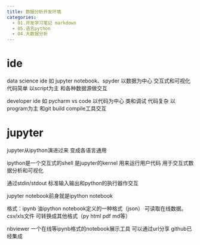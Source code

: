 ```yaml
---
title: 数据分析开发环境
categories:
  - 01.开发学习笔记 markdown
  - 05.语言python
  - 04.大数据分析
---
```


# ide
data science ide 如 jupyter notebook、spyder
以数据为中心 交互式和可视化
代码简单 以script为主
和各种数据源做交互

developer ide 如 pycharm vs code
以代码为中心 类和调试
代码复杂 以program为主
和git build compile工具交互

# jupyter
jupyter从ipython演进过来 变成各语言通用

ipython是一个交互式的shell 是jupyter的kernel 用来运行用户代码
用于交互式数据分析和可视化

通过stdin/stdout 标准输入输出和python的执行器作交互

jupyter notebook前身就是ipython notebook


格式：ipynb
油ipython notebook定义的一种格式（json）
可读取在线数据。csv/xls文件
可转换成其他格式（py html pdf md等）

nbviewer
一个在线等ipynb格式的notebook展示工具
可以通过url分享
github已经集成

